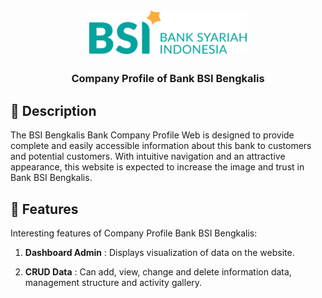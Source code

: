 <div id="start-of-content" align="center">

<img width="" src="static/img/bsi.svg"  width=70 height=70  align="center">

##

### Company Profile of Bank BSI Bengkalis

</div>

## 📙 Description

The BSI Bengkalis Bank Company Profile Web is designed to provide complete and easily accessible information about this bank to customers and potential customers. With intuitive navigation and an attractive appearance, this website is expected to increase the image and trust in Bank BSI Bengkalis.

<!-- ![CP Bank BSI Thumbnail](static/img/Thumbnail.png) -->

## 📖 Features

Interesting features of Company Profile Bank BSI Bengkalis:

1. **Dashboard Admin** : Displays visualization of data on the website.

2. **CRUD Data** : Can add, view, change and delete information data, management structure and activity gallery.
